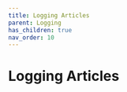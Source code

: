```yaml
---
title: Logging Articles
parent: Logging
has_children: true
nav_order: 10
---
```


# Logging Articles